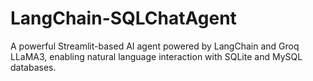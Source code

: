 # LangChain-SQLChatAgent
A powerful Streamlit-based AI agent powered by LangChain and Groq LLaMA3, enabling natural language interaction with SQLite and MySQL databases.
